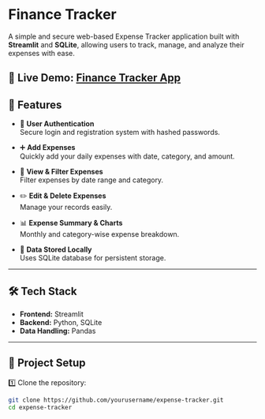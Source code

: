 # Finance Tracker

A simple and secure web-based Expense Tracker application built with **Streamlit** and **SQLite**, allowing users to track, manage, and analyze their expenses with ease.

🔗 **Live Demo:** **[Finance Tracker App](https://finance-tracker-pranaytalari.streamlit.app/)**
---

## 🚀 Features

- 🔐 **User Authentication**  
  Secure login and registration system with hashed passwords.

- ➕ **Add Expenses**  
  Quickly add your daily expenses with date, category, and amount.

- 🔎 **View & Filter Expenses**  
  Filter expenses by date range and category.

- ✏️ **Edit & Delete Expenses**  
  Manage your records easily.

- 📊 **Expense Summary & Charts**  
  Monthly and category-wise expense breakdown.

- 💾 **Data Stored Locally**  
  Uses SQLite database for persistent storage.

---

## 🛠 Tech Stack

- **Frontend:** Streamlit
- **Backend:** Python, SQLite
- **Data Handling:** Pandas

---

## 📂 Project Setup

1️⃣ Clone the repository:

```bash
git clone https://github.com/yourusername/expense-tracker.git
cd expense-tracker

